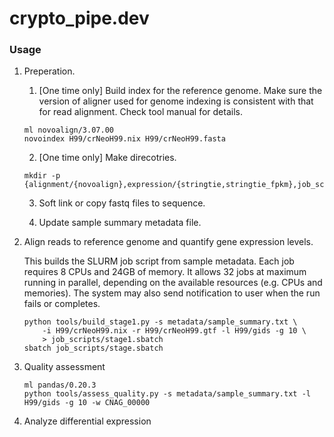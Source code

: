 # crypto_pipe.dev

### Usage
1. Preperation.
	
	1. [One time only] Build index for the reference genome. Make sure the version of aligner used for genome indexing is consistent with that for read alignment. Check tool manual for details.
	
	```
	ml novoalign/3.07.00
	novoindex H99/crNeoH99.nix H99/crNeoH99.fasta 
	```

	2. [One time only] Make direcotries. 

	```
	mkdir -p {alignment/{novoalign},expression/{stringtie,stringtie_fpkm},job_scripts,log,reports,sequence}
	```

	3. Soft link or copy fastq files to sequence.

	4. Update sample summary metadata file.

2. Align reads to reference genome and quantify gene expression levels.
	
	This builds the SLURM job script from sample metadata. Each job requires 8 CPUs and 24GB of memory. It allows 32 jobs at maximum running in parallel, depending on the available resources (e.g. CPUs and memories). The system may also send notification to user when the run fails or completes.
	
	```
	python tools/build_stage1.py -s metadata/sample_summary.txt \
		-i H99/crNeoH99.nix -r H99/crNeoH99.gtf -l H99/gids -g 10 \
		> job_scripts/stage1.sbatch
	sbatch job_scripts/stage.sbatch
	```

3. Quality assessment
	
	```
	ml pandas/0.20.3
	python tools/assess_quality.py -s metadata/sample_summary.txt -l H99/gids -g 10 -w CNAG_00000
	```

4. Analyze differential expression  

